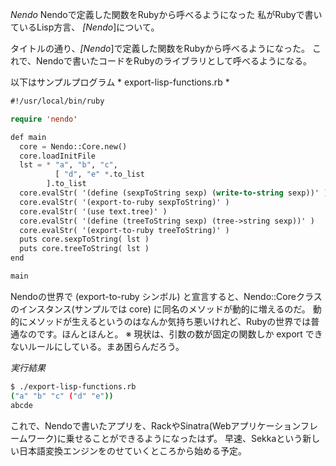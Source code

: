 *Nendo* Nendoで定義した関数をRubyから呼べるようになった
私がRubyで書いているLisp方言、 *[Nendo*]について。

タイトルの通り、*[Nendo*]で定義した関数をRubyから呼べるようになった。
これで、Nendoで書いたコードをRubyのライブラリとして呼べるようになる。

以下はサンプルプログラム * export-lisp-functions.rb *
```lisp
#!/usr/local/bin/ruby

require 'nendo'

def main
  core = Nendo::Core.new()
  core.loadInitFile
  lst = * "a", "b", "c",
          [ "d", "e" *.to_list
        ].to_list
  core.evalStr( '(define (sexpToString sexp) (write-to-string sexp))' )
  core.evalStr( '(export-to-ruby sexpToString)' )
  core.evalStr( '(use text.tree)' )
  core.evalStr( '(define (treeToString sexp) (tree->string sexp))' )
  core.evalStr( '(export-to-ruby treeToString)' )
  puts core.sexpToString( lst )
  puts core.treeToString( lst )
end

main
```

Nendoの世界で (export-to-ruby シンボル) と宣言すると、Nendo::Coreクラスのインスタンス(サンプルでは core) に同名のメソッドが動的に増えるのだ。
動的にメソッドが生えるというのはなんか気持ち悪いけれど、Rubyの世界では普通なのです。ほんとほんと。
※ 現状は、引数の数が固定の関数しか export できないルールにしている。まあ困らんだろう。

 *実行結果*
```bash
$ ./export-lisp-functions.rb 
("a" "b" "c" ("d" "e"))
abcde
```

これで、Nendoで書いたアプリを、RackやSinatra(Webアプリケーションフレームワーク)に乗せることができるようになったはず。
早速、Sekkaという新しい日本語変換エンジンをのせていくところから始める予定。
